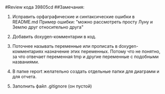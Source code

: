#Review кода 39805cd 
##Замечания:
1. Исправить орфаграфические и синтаксические ошибки в README.md
Пример ошибки: "можно рассмотреть просту Луну и Землю друг относительно друга"

2. Добавить doxygen-комментарии в код. 

3. Поточнее называть переменные или прописать в doxygen-комментариях назначение этих переменных. Потому что не понятно, за что отвечает переменная tmp и другие переменные с подобными названиями.

4. В папке report желательно создать отдельные папки для диаграмм и для отчета.

5. Заполнить файл .gitignore (он пустой)

 
